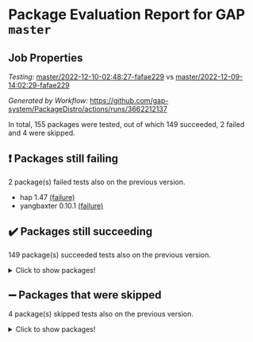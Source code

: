 # Package Evaluation Report for GAP `master`

## Job Properties

*Testing:* [master/2022-12-10-02:48:27-fafae229](https://github.com/gap-system/PackageDistro/blob/data/reports/master/2022-12-10-02:48:27-fafae229) vs [master/2022-12-09-14:02:29-fafae229](https://github.com/gap-system/PackageDistro/blob/data/reports/master/2022-12-09-14:02:29-fafae229)

*Generated by Workflow:* https://github.com/gap-system/PackageDistro/actions/runs/3662212137

In total, 155 packages were tested, out of which 149 succeeded, 2 failed and 4 were skipped.

## :exclamation: Packages still failing

2 package(s) failed tests also on the previous version.
- hap 1.47 [(failure)](https://github.com/gap-system/PackageDistro/actions/runs/3662212137/jobs/6191239679)
- yangbaxter 0.10.1 [(failure)](https://github.com/gap-system/PackageDistro/actions/runs/3662212137/jobs/6191245093)

## :heavy_check_mark: Packages still succeeding

149 package(s) succeeded tests also on the previous version.
<details><summary>Click to show packages!</summary>

- 4ti2interface 2022.09-01 [(success)](https://github.com/gap-system/PackageDistro/actions/runs/3662212137/jobs/6191235948)
- ace 5.6.1 [(success)](https://github.com/gap-system/PackageDistro/actions/runs/3662212137/jobs/6191236004)
- aclib 1.3.2 [(success)](https://github.com/gap-system/PackageDistro/actions/runs/3662212137/jobs/6191236051)
- agt 0.3 [(success)](https://github.com/gap-system/PackageDistro/actions/runs/3662212137/jobs/6191236105)
- alnuth 3.2.1 [(success)](https://github.com/gap-system/PackageDistro/actions/runs/3662212137/jobs/6191236146)
- anupq 3.2.6 [(success)](https://github.com/gap-system/PackageDistro/actions/runs/3662212137/jobs/6191236198)
- atlasrep 2.1.6 [(success)](https://github.com/gap-system/PackageDistro/actions/runs/3662212137/jobs/6191236239)
- autodoc 2022.10.20 [(success)](https://github.com/gap-system/PackageDistro/actions/runs/3662212137/jobs/6191236295)
- automata 1.15 [(success)](https://github.com/gap-system/PackageDistro/actions/runs/3662212137/jobs/6191236353)
- automgrp 1.3.2 [(success)](https://github.com/gap-system/PackageDistro/actions/runs/3662212137/jobs/6191236411)
- autpgrp 1.11 [(success)](https://github.com/gap-system/PackageDistro/actions/runs/3662212137/jobs/6191236483)
- cap 2022.12-06 [(success)](https://github.com/gap-system/PackageDistro/actions/runs/3662212137/jobs/6191236539)
- caratinterface 2.3.4 [(success)](https://github.com/gap-system/PackageDistro/actions/runs/3662212137/jobs/6191236593)
- cddinterface 2022.11.01 [(success)](https://github.com/gap-system/PackageDistro/actions/runs/3662212137/jobs/6191236675)
- circle 1.6.5 [(success)](https://github.com/gap-system/PackageDistro/actions/runs/3662212137/jobs/6191236740)
- classicpres 1.22 [(success)](https://github.com/gap-system/PackageDistro/actions/runs/3662212137/jobs/6191236827)
- cohomolo 1.6.10 [(success)](https://github.com/gap-system/PackageDistro/actions/runs/3662212137/jobs/6191236879)
- congruence 1.2.4 [(success)](https://github.com/gap-system/PackageDistro/actions/runs/3662212137/jobs/6191236930)
- corelg 1.56 [(success)](https://github.com/gap-system/PackageDistro/actions/runs/3662212137/jobs/6191236975)
- crime 1.6 [(success)](https://github.com/gap-system/PackageDistro/actions/runs/3662212137/jobs/6191237034)
- crisp 1.4.5 [(success)](https://github.com/gap-system/PackageDistro/actions/runs/3662212137/jobs/6191237085)
- crypting 0.10.4 [(success)](https://github.com/gap-system/PackageDistro/actions/runs/3662212137/jobs/6191237133)
- cryst 4.1.25 [(success)](https://github.com/gap-system/PackageDistro/actions/runs/3662212137/jobs/6191237179)
- crystcat 1.1.10 [(success)](https://github.com/gap-system/PackageDistro/actions/runs/3662212137/jobs/6191237225)
- ctbllib 1.3.4 [(success)](https://github.com/gap-system/PackageDistro/actions/runs/3662212137/jobs/6191237264)
- cubefree 1.19 [(success)](https://github.com/gap-system/PackageDistro/actions/runs/3662212137/jobs/6191237309)
- curlinterface 2.3.1 [(success)](https://github.com/gap-system/PackageDistro/actions/runs/3662212137/jobs/6191237357)
- cvec 2.7.6 [(success)](https://github.com/gap-system/PackageDistro/actions/runs/3662212137/jobs/6191237408)
- datastructures 0.3.0 [(success)](https://github.com/gap-system/PackageDistro/actions/runs/3662212137/jobs/6191237467)
- deepthought 1.0.6 [(success)](https://github.com/gap-system/PackageDistro/actions/runs/3662212137/jobs/6191237570)
- design 1.7 [(success)](https://github.com/gap-system/PackageDistro/actions/runs/3662212137/jobs/6191237631)
- difsets 2.3.1 [(success)](https://github.com/gap-system/PackageDistro/actions/runs/3662212137/jobs/6191237688)
- digraphs 1.6.1 [(success)](https://github.com/gap-system/PackageDistro/actions/runs/3662212137/jobs/6191237762)
- edim 1.3.6 [(success)](https://github.com/gap-system/PackageDistro/actions/runs/3662212137/jobs/6191237837)
- example 4.3.2 [(success)](https://github.com/gap-system/PackageDistro/actions/runs/3662212137/jobs/6191237903)
- examplesforhomalg 2022.11-01 [(success)](https://github.com/gap-system/PackageDistro/actions/runs/3662212137/jobs/6191237983)
- factint 1.6.3 [(success)](https://github.com/gap-system/PackageDistro/actions/runs/3662212137/jobs/6191238048)
- ferret 1.0.9 [(success)](https://github.com/gap-system/PackageDistro/actions/runs/3662212137/jobs/6191238120)
- fga 1.4.0 [(success)](https://github.com/gap-system/PackageDistro/actions/runs/3662212137/jobs/6191238181)
- fining 1.5.1 [(success)](https://github.com/gap-system/PackageDistro/actions/runs/3662212137/jobs/6191238262)
- float 1.0.3 [(success)](https://github.com/gap-system/PackageDistro/actions/runs/3662212137/jobs/6191238336)
- format 1.4.3 [(success)](https://github.com/gap-system/PackageDistro/actions/runs/3662212137/jobs/6191238406)
- forms 1.2.9 [(success)](https://github.com/gap-system/PackageDistro/actions/runs/3662212137/jobs/6191238461)
- fplsa 1.2.5 [(success)](https://github.com/gap-system/PackageDistro/actions/runs/3662212137/jobs/6191238523)
- fr 2.4.12 [(success)](https://github.com/gap-system/PackageDistro/actions/runs/3662212137/jobs/6191238594)
- francy 1.2.5 [(success)](https://github.com/gap-system/PackageDistro/actions/runs/3662212137/jobs/6191238660)
- fwtree 1.3 [(success)](https://github.com/gap-system/PackageDistro/actions/runs/3662212137/jobs/6191238729)
- gapdoc 1.6.6 [(success)](https://github.com/gap-system/PackageDistro/actions/runs/3662212137/jobs/6191238792)
- gauss 2022.11-01 [(success)](https://github.com/gap-system/PackageDistro/actions/runs/3662212137/jobs/6191238867)
- gaussforhomalg 2022.08-03 [(success)](https://github.com/gap-system/PackageDistro/actions/runs/3662212137/jobs/6191238931)
- gbnp 1.0.5 [(success)](https://github.com/gap-system/PackageDistro/actions/runs/3662212137/jobs/6191238999)
- generalizedmorphismsforcap 2022.11-01 [(success)](https://github.com/gap-system/PackageDistro/actions/runs/3662212137/jobs/6191239068)
- genss 1.6.8 [(success)](https://github.com/gap-system/PackageDistro/actions/runs/3662212137/jobs/6191239140)
- gradedmodules 2022.09-02 [(success)](https://github.com/gap-system/PackageDistro/actions/runs/3662212137/jobs/6191239223)
- gradedringforhomalg 2022.11-01 [(success)](https://github.com/gap-system/PackageDistro/actions/runs/3662212137/jobs/6191239292)
- grape 4.8.5 [(success)](https://github.com/gap-system/PackageDistro/actions/runs/3662212137/jobs/6191239358)
- groupoids 1.71 [(success)](https://github.com/gap-system/PackageDistro/actions/runs/3662212137/jobs/6191239436)
- grpconst 2.6.3 [(success)](https://github.com/gap-system/PackageDistro/actions/runs/3662212137/jobs/6191239496)
- guarana 0.96.3 [(success)](https://github.com/gap-system/PackageDistro/actions/runs/3662212137/jobs/6191239561)
- guava 3.17 [(success)](https://github.com/gap-system/PackageDistro/actions/runs/3662212137/jobs/6191239624)
- hapcryst 0.1.15 [(success)](https://github.com/gap-system/PackageDistro/actions/runs/3662212137/jobs/6191239746)
- hecke 1.5.3 [(success)](https://github.com/gap-system/PackageDistro/actions/runs/3662212137/jobs/6191239806)
- help 3.5 [(success)](https://github.com/gap-system/PackageDistro/actions/runs/3662212137/jobs/6191239870)
- homalg 2022.11-01 [(success)](https://github.com/gap-system/PackageDistro/actions/runs/3662212137/jobs/6191239925)
- homalgtocas 2022.11-02 [(success)](https://github.com/gap-system/PackageDistro/actions/runs/3662212137/jobs/6191239984)
- idrel 2.44 [(success)](https://github.com/gap-system/PackageDistro/actions/runs/3662212137/jobs/6191240032)
- images 1.3.1 [(success)](https://github.com/gap-system/PackageDistro/actions/runs/3662212137/jobs/6191240094)
- intpic 0.3.0 [(success)](https://github.com/gap-system/PackageDistro/actions/runs/3662212137/jobs/6191240159)
- io 4.8.0 [(success)](https://github.com/gap-system/PackageDistro/actions/runs/3662212137/jobs/6191240221)
- io_forhomalg 2022.11-01 [(success)](https://github.com/gap-system/PackageDistro/actions/runs/3662212137/jobs/6191240296)
- irredsol 1.4.4 [(success)](https://github.com/gap-system/PackageDistro/actions/runs/3662212137/jobs/6191240359)
- json 2.1.1 [(success)](https://github.com/gap-system/PackageDistro/actions/runs/3662212137/jobs/6191240438)
- jupyterkernel 1.4.1 [(success)](https://github.com/gap-system/PackageDistro/actions/runs/3662212137/jobs/6191240492)
- jupyterviz 1.5.6 [(success)](https://github.com/gap-system/PackageDistro/actions/runs/3662212137/jobs/6191240563)
- kan 1.34 [(success)](https://github.com/gap-system/PackageDistro/actions/runs/3662212137/jobs/6191240616)
- kbmag 1.5.10 [(success)](https://github.com/gap-system/PackageDistro/actions/runs/3662212137/jobs/6191240693)
- laguna 3.9.5 [(success)](https://github.com/gap-system/PackageDistro/actions/runs/3662212137/jobs/6191240744)
- liealgdb 2.2.1 [(success)](https://github.com/gap-system/PackageDistro/actions/runs/3662212137/jobs/6191240804)
- liepring 2.8 [(success)](https://github.com/gap-system/PackageDistro/actions/runs/3662212137/jobs/6191240865)
- liering 2.4.2 [(success)](https://github.com/gap-system/PackageDistro/actions/runs/3662212137/jobs/6191240914)
- linearalgebraforcap 2022.12-02 [(success)](https://github.com/gap-system/PackageDistro/actions/runs/3662212137/jobs/6191240968)
- localizeringforhomalg 2022.11-01 [(success)](https://github.com/gap-system/PackageDistro/actions/runs/3662212137/jobs/6191241030)
- loops 3.4.3 [(success)](https://github.com/gap-system/PackageDistro/actions/runs/3662212137/jobs/6191241092)
- lpres 1.0.3 [(success)](https://github.com/gap-system/PackageDistro/actions/runs/3662212137/jobs/6191241139)
- majoranaalgebras 1.5.1 [(success)](https://github.com/gap-system/PackageDistro/actions/runs/3662212137/jobs/6191241211)
- mapclass 1.4.6 [(success)](https://github.com/gap-system/PackageDistro/actions/runs/3662212137/jobs/6191241264)
- matgrp 0.70 [(success)](https://github.com/gap-system/PackageDistro/actions/runs/3662212137/jobs/6191241342)
- matricesforhomalg 2022.12-01 [(success)](https://github.com/gap-system/PackageDistro/actions/runs/3662212137/jobs/6191241388)
- modisom 2.5.3 [(success)](https://github.com/gap-system/PackageDistro/actions/runs/3662212137/jobs/6191241436)
- modulepresentationsforcap 2022.11-02 [(success)](https://github.com/gap-system/PackageDistro/actions/runs/3662212137/jobs/6191241494)
- modules 2022.11-01 [(success)](https://github.com/gap-system/PackageDistro/actions/runs/3662212137/jobs/6191241540)
- monoidalcategories 2022.11-05 [(success)](https://github.com/gap-system/PackageDistro/actions/runs/3662212137/jobs/6191241598)
- nconvex 2022.09-01 [(success)](https://github.com/gap-system/PackageDistro/actions/runs/3662212137/jobs/6191241652)
- nilmat 1.4.2 [(success)](https://github.com/gap-system/PackageDistro/actions/runs/3662212137/jobs/6191241713)
- nock 1.5 [(success)](https://github.com/gap-system/PackageDistro/actions/runs/3662212137/jobs/6191241785)
- normalizinterface 1.3.5 [(success)](https://github.com/gap-system/PackageDistro/actions/runs/3662212137/jobs/6191241843)
- nq 2.5.9 [(success)](https://github.com/gap-system/PackageDistro/actions/runs/3662212137/jobs/6191241902)
- numericalsgps 1.3.1 [(success)](https://github.com/gap-system/PackageDistro/actions/runs/3662212137/jobs/6191241956)
- openmath 11.5.2 [(success)](https://github.com/gap-system/PackageDistro/actions/runs/3662212137/jobs/6191242018)
- orb 4.9.0 [(success)](https://github.com/gap-system/PackageDistro/actions/runs/3662212137/jobs/6191242096)
- packagemanager 1.3.2 [(success)](https://github.com/gap-system/PackageDistro/actions/runs/3662212137/jobs/6191242163)
- patternclass 2.4.3 [(success)](https://github.com/gap-system/PackageDistro/actions/runs/3662212137/jobs/6191242221)
- permut 2.0.4 [(success)](https://github.com/gap-system/PackageDistro/actions/runs/3662212137/jobs/6191242317)
- polenta 1.3.10 [(success)](https://github.com/gap-system/PackageDistro/actions/runs/3662212137/jobs/6191242365)
- polymaking 0.8.6 [(success)](https://github.com/gap-system/PackageDistro/actions/runs/3662212137/jobs/6191242407)
- primgrp 3.4.2 [(success)](https://github.com/gap-system/PackageDistro/actions/runs/3662212137/jobs/6191242454)
- profiling 2.5.1 [(success)](https://github.com/gap-system/PackageDistro/actions/runs/3662212137/jobs/6191242506)
- qpa 1.34 [(success)](https://github.com/gap-system/PackageDistro/actions/runs/3662212137/jobs/6191242566)
- quagroup 1.8.3 [(success)](https://github.com/gap-system/PackageDistro/actions/runs/3662212137/jobs/6191242628)
- radiroot 2.9 [(success)](https://github.com/gap-system/PackageDistro/actions/runs/3662212137/jobs/6191242674)
- rcwa 4.7.1 [(success)](https://github.com/gap-system/PackageDistro/actions/runs/3662212137/jobs/6191242727)
- rds 1.8 [(success)](https://github.com/gap-system/PackageDistro/actions/runs/3662212137/jobs/6191242774)
- recog 1.4.2 [(success)](https://github.com/gap-system/PackageDistro/actions/runs/3662212137/jobs/6191242845)
- repndecomp 1.2.1 [(success)](https://github.com/gap-system/PackageDistro/actions/runs/3662212137/jobs/6191242905)
- repsn 3.1.0 [(success)](https://github.com/gap-system/PackageDistro/actions/runs/3662212137/jobs/6191242968)
- resclasses 4.7.3 [(success)](https://github.com/gap-system/PackageDistro/actions/runs/3662212137/jobs/6191243018)
- ringsforhomalg 2022.11-01 [(success)](https://github.com/gap-system/PackageDistro/actions/runs/3662212137/jobs/6191243066)
- sco 2022.09-01 [(success)](https://github.com/gap-system/PackageDistro/actions/runs/3662212137/jobs/6191243114)
- scscp 2.3.1 [(success)](https://github.com/gap-system/PackageDistro/actions/runs/3662212137/jobs/6191243175)
- semigroups 5.2.0 [(success)](https://github.com/gap-system/PackageDistro/actions/runs/3662212137/jobs/6191243228)
- sglppow 2.3 [(success)](https://github.com/gap-system/PackageDistro/actions/runs/3662212137/jobs/6191243290)
- sgpviz 0.999.5 [(success)](https://github.com/gap-system/PackageDistro/actions/runs/3662212137/jobs/6191243346)
- simpcomp 2.1.14 [(success)](https://github.com/gap-system/PackageDistro/actions/runs/3662212137/jobs/6191243396)
- singular 2022.09.23 [(success)](https://github.com/gap-system/PackageDistro/actions/runs/3662212137/jobs/6191243447)
- sl2reps 1.1 [(success)](https://github.com/gap-system/PackageDistro/actions/runs/3662212137/jobs/6191243507)
- sla 1.5.3 [(success)](https://github.com/gap-system/PackageDistro/actions/runs/3662212137/jobs/6191243568)
- smallgrp 1.5.1 [(success)](https://github.com/gap-system/PackageDistro/actions/runs/3662212137/jobs/6191243639)
- smallsemi 0.6.13 [(success)](https://github.com/gap-system/PackageDistro/actions/runs/3662212137/jobs/6191243716)
- sonata 2.9.6 [(success)](https://github.com/gap-system/PackageDistro/actions/runs/3662212137/jobs/6191243780)
- sophus 1.27 [(success)](https://github.com/gap-system/PackageDistro/actions/runs/3662212137/jobs/6191243844)
- spinsym 1.5.2 [(success)](https://github.com/gap-system/PackageDistro/actions/runs/3662212137/jobs/6191243912)
- standardff 0.9.4 [(success)](https://github.com/gap-system/PackageDistro/actions/runs/3662212137/jobs/6191243961)
- symbcompcc 1.3.2 [(success)](https://github.com/gap-system/PackageDistro/actions/runs/3662212137/jobs/6191244016)
- thelma 1.3 [(success)](https://github.com/gap-system/PackageDistro/actions/runs/3662212137/jobs/6191244075)
- tomlib 1.2.9 [(success)](https://github.com/gap-system/PackageDistro/actions/runs/3662212137/jobs/6191244129)
- toolsforhomalg 2022.12-01 [(success)](https://github.com/gap-system/PackageDistro/actions/runs/3662212137/jobs/6191244196)
- toric 1.9.5 [(success)](https://github.com/gap-system/PackageDistro/actions/runs/3662212137/jobs/6191244268)
- toricvarieties 2022.07.13 [(success)](https://github.com/gap-system/PackageDistro/actions/runs/3662212137/jobs/6191244326)
- transgrp 3.6.3 [(success)](https://github.com/gap-system/PackageDistro/actions/runs/3662212137/jobs/6191244413)
- ugaly 4.0.3 [(success)](https://github.com/gap-system/PackageDistro/actions/runs/3662212137/jobs/6191244487)
- unipot 1.5 [(success)](https://github.com/gap-system/PackageDistro/actions/runs/3662212137/jobs/6191244555)
- unitlib 4.1.0 [(success)](https://github.com/gap-system/PackageDistro/actions/runs/3662212137/jobs/6191244632)
- utils 0.81 [(success)](https://github.com/gap-system/PackageDistro/actions/runs/3662212137/jobs/6191244693)
- uuid 0.7 [(success)](https://github.com/gap-system/PackageDistro/actions/runs/3662212137/jobs/6191244756)
- walrus 0.9991 [(success)](https://github.com/gap-system/PackageDistro/actions/runs/3662212137/jobs/6191244834)
- wedderga 4.10.2 [(success)](https://github.com/gap-system/PackageDistro/actions/runs/3662212137/jobs/6191244903)
- xmod 2.88 [(success)](https://github.com/gap-system/PackageDistro/actions/runs/3662212137/jobs/6191244975)
- xmodalg 1.23 [(success)](https://github.com/gap-system/PackageDistro/actions/runs/3662212137/jobs/6191245034)
- zeromqinterface 0.14 [(success)](https://github.com/gap-system/PackageDistro/actions/runs/3662212137/jobs/6191245146)
</details>

## :heavy_minus_sign: Packages that were skipped

4 package(s) skipped tests also on the previous version.
<details><summary>Click to show packages!</summary>

- browse 1.8.19 [(skipped)](https://github.com/gap-system/PackageDistro/actions/runs/3662212137/jobs/6191142129)
- itc 1.5.1 [(skipped)](https://github.com/gap-system/PackageDistro/actions/runs/3662212137/jobs/6191142129)
- polycyclic 2.16 [(skipped)](https://github.com/gap-system/PackageDistro/actions/runs/3662212137/jobs/6191142129)
- xgap 4.31 [(skipped)](https://github.com/gap-system/PackageDistro/actions/runs/3662212137/jobs/6191142129)
</details>

